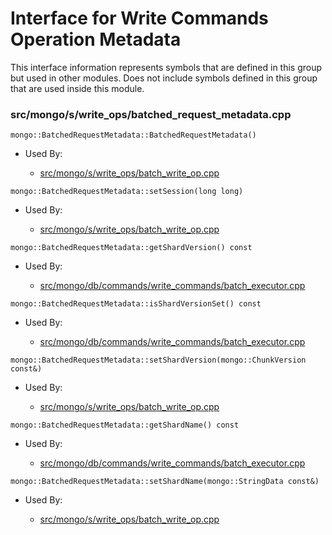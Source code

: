 
# Interface for Write Commands Operation Metadata
This interface information represents symbols that are defined in this group but used in other modules.  Does not include symbols defined in this group that are used inside this module.

### src/mongo/s/write\_ops/batched\_request\_metadata.cpp

<div></div>

    mongo::BatchedRequestMetadata::BatchedRequestMetadata()

- Used By:

    - [src/mongo/s/write\_ops/batch\_write\_op.cpp](../../../../network/write\_commands)

<div></div>

    mongo::BatchedRequestMetadata::setSession(long long)

- Used By:

    - [src/mongo/s/write\_ops/batch\_write\_op.cpp](../../../../network/write\_commands)

<div></div>

    mongo::BatchedRequestMetadata::getShardVersion() const

- Used By:

    - [src/mongo/db/commands/write\_commands/batch\_executor.cpp](../../../../network/write\_commands)

<div></div>

    mongo::BatchedRequestMetadata::isShardVersionSet() const

- Used By:

    - [src/mongo/db/commands/write\_commands/batch\_executor.cpp](../../../../network/write\_commands)

<div></div>

    mongo::BatchedRequestMetadata::setShardVersion(mongo::ChunkVersion const&)

- Used By:

    - [src/mongo/s/write\_ops/batch\_write\_op.cpp](../../../../network/write\_commands)

<div></div>

    mongo::BatchedRequestMetadata::getShardName() const

- Used By:

    - [src/mongo/db/commands/write\_commands/batch\_executor.cpp](../../../../network/write\_commands)

<div></div>

    mongo::BatchedRequestMetadata::setShardName(mongo::StringData const&)

- Used By:

    - [src/mongo/s/write\_ops/batch\_write\_op.cpp](../../../../network/write\_commands)
